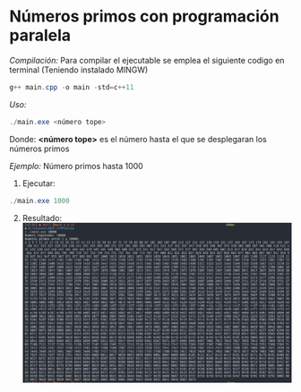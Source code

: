 # Números primos con programación paralela

*Compilación:*
Para compilar el ejecutable se emplea el siguiente codigo en terminal (Teniendo instalado MINGW)
```powershell
g++ main.cpp -o main -std=c++11
```

*Uso:*
```powershell
./main.exe <número tope>
```

Donde: **<número tope>** es el número hasta el que se desplegaran los números primos

*Ejemplo:*
Número primos hasta 1000

1. Ejecutar:
```powershell
./main.exe 1000
```
2. Resultado:
![Resultado de ejemplo](ex1.png)